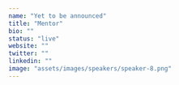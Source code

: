 ```yaml
---
name: "Yet to be announced"
title: "Mentor"
bio: ""
status: "live"
website: ""
twitter: ""
linkedin: ""
image: "assets/images/speakers/speaker-8.png"
---
```

